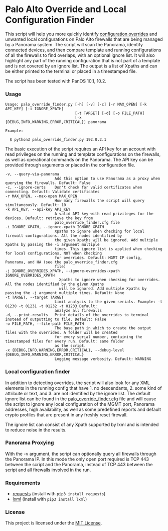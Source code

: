 # Palo Alto Override and Local Configuration Finder

This script will help you more quickly identify [configuration overrides](https://docs.paloaltonetworks.com/panorama/10-2/panorama-admin/manage-firewalls/manage-templates-and-template-stacks/override-a-template-setting) and unwanted local configurations on Palo Alto firewalls that are being managed by a Panorama system. The script will scan the Panorama, identify connected devices, and then compare template and running configurations of all the firewalls to find overlaps, with an optional ignore list. It will also highlight any part of the running configuration that is not part of a template and is not covered by an ignore list. The output is a list of Xpaths and can be either printed to the terminal or placed in a timestamped file.

The script has been tested with PanOS 10.1, 10.2.

### Usage

```
Usage: palo_override_finder.py [-h] [-v] [-c] [-r MAX_OPEN] [-k API_KEY] [-i IGNORE_XPATH]
                               [-t TARGET] [-d] [-o FILE_PATH]
                               [-x {DEBUG,INFO,WARNING,ERROR,CRITICAL}] panorama
```
```
Example:

  $ python3 palo_override_finder.py 192.0.2.1
```
                               
The basic execution of the script requires an API key for an account with read privileges on the running and template configurations on the firewalls, as well as operational commands on the Panorama. The API key can be provided through arguments or placed in the configuration file.

```
-v, --query-via-panorama
                      Add this option to use Panorama as a proxy when querying the firewalls. Default: False
-c, --ignore-certs    Don't check for valid certificates when connecting. Default: Validate certificates
-r MAX_OPEN, --max-open MAX_OPEN
                      How many firewalls the script will query simultaneously. Default: 10
-k API_KEY, --api-key API_KEY
                      A valid API key with read privileges for the devices. Default: retrieve the key from
                      palo_override_finder.cfg file
-i IGNORE_XPATH, --ignore-xpath IGNORE_XPATH
                      Xpaths to ignore when checking for local firewall configurations. All the nodes identified by
                      the given Xpaths will be ignored. Add multiple Xpaths by passing the -i argument multiple
                      times. This ignore list is applied when checking for local configurations, NOT when checking
                      for overrides. Default: MGMT IP config, Panorama, and HA (see the palo_override_finder.cfg
                      file)
-j IGNORE_OVERRIDES_XPATH, --ignore-overrides-xpath IGNORE_OVERRIDES_XPATH
                        Xpaths to ignore when checking for overrides. All the nodes identified by the given Xpaths
                        will be ignored. Add multiple Xpaths by passing the -j argument multiple times. Default: None
-t TARGET, --target TARGET
                      Limit analysis to the given serials. Example: -t 01230 -t 01231 -t 01232 -t 01233 Default:
                      analyze all firewalls
-d, --print-results   Print details of the overrides to terminal instead of outputting to file. Default: False
-o FILE_PATH, --file-path FILE_PATH
                      The base path in which to create the output files with the overrides. A folder will be created
                      for every serial number, containing the timestamped files for every run. Default: same folder
                      as the script.
-x {DEBUG,INFO,WARNING,ERROR,CRITICAL}, --debug-level {DEBUG,INFO,WARNING,ERROR,CRITICAL}
                      Logging message verbosity. Default: WARNING
```

### Local configuration finder

In addition to detecting overrides, the script will also look for any XML elements in the running config that have 1. no descendants, 2. some kind of attribute or text, and 3. are not identified by the ignore list. The default ignore list can be found in the [palo_override_finder.cfg](palo_override_finder.cfg) file and will cause the script to ignore any local configuration of the MGMT port, Panorama addresses, high availability, as well as some predefined reports and default crypto profiles that are present in any freshly reset firewall.

The ignore list can consist of any Xpath supported by lxml and is intended to reduce noise in the results.

### Panorama Proxying

With the -v argument, the script can optionally query all firewalls through the Panorama IP. In this mode the only open port required is TCP 443 between the script and the Panorama, instead of TCP 443 between the script and all firewalls involved in the run.

### Requirements

- [requests](https://pypi.org/project/requests/) (install with ```pip3 install requests```)
- [lxml](https://pypi.org/project/lxml/) (install with ```pip3 install lxml```)

### License

This project is licensed under the [MIT License](LICENSE).

